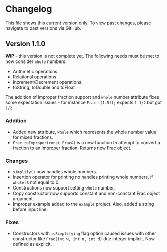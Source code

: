 # Changelog
This file shows this current version only. To view past changes, please navigate to past versions via GitHub.

## Version 1.1.0
**WIP** - this version is not complete yet. The following needs must be met to now consider `whole` numbers:
- Arithmetic operations
- Relational operations
- Increment/Decrement operations
- toString, toDouble and toFloat

The addition of improper fraction support and `whole` number attribute fixes some expectation issues - for instance `Frac f(1.5f);` expects `1 1/2` but got `1/2`.

### Addition
- Added new attribute, `whole` which represents the whole number value for mixed fractions.
- `Frac toImproper(const Frac&)` is a new function to attempt to convert a fraction to an improper fraction. Returns new Frac object.

### Changes 
- `simplify()` now handles whole numbers.
- Insertion operator for printing no handles printing whole numbers, if `whole` is not equal to 0.
- Constructions now support setting `whole` number.
- Copy constructor now supports constant and non-constant Frac object argument.
- Improper example added to the `example` project. Also, added a string before input line.

### Fixes
- Constructors with `isSimplifying` flag option caused issues with other constructor like `Frac(int w, int n, int d)` due integer implicit. Now defined as explicit.